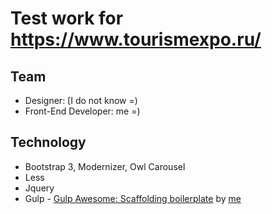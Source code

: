 # Test work for https://www.tourismexpo.ru/



## Team

* Designer: [I do not know =)
* Front-End Developer: me =)

## Technology

* Bootstrap 3, Modernizer, Owl Carousel
* Less
* Jquery
* Gulp - [Gulp Awesome: Scaffolding boilerplate](http://enkil.github.io/template-frontend/) by [me](https://github.com/Enkil)